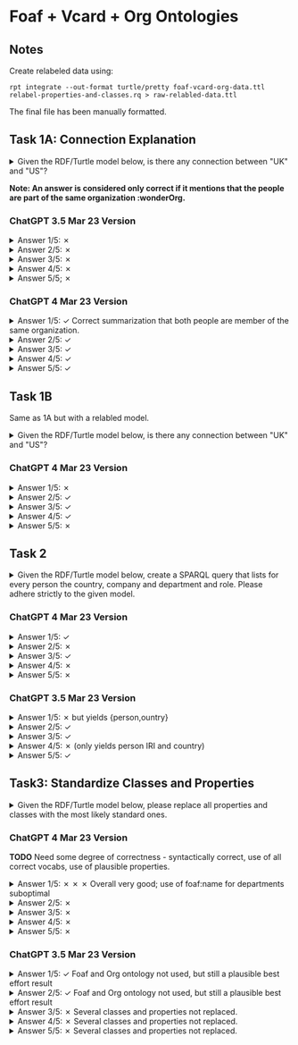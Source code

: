 # Foaf + Vcard + Org Ontologies

## Notes

Create relabeled data using:
```
rpt integrate --out-format turtle/pretty foaf-vcard-org-data.ttl relabel-properties-and-classes.rq > raw-relabled-data.ttl
```
The final file has been manually formatted.

## Task 1A: Connection Explanation

<details>
<summary>Given the RDF/Turtle model below, is there any connection between "UK" and "US"?</summary>

```turtle
PREFIX : <https://abc.def/ghi/>
PREFIX rdfs: <http://www.w3.org/2000/01/rdf-schema#>
PREFIX owl: <http://www.w3.org/2002/07/owl#>
PREFIX foaf: <http://xmlns.com/foaf/0.1/>
PREFIX vcard: <http://www.w3.org/2006/vcard/ns#>
PREFIX org: <http://www.w3.org/ns/org#>

:anne a foaf:Person ; foaf:firstName "Anne" ; foaf:surname "Miller" ;
  vcard:hasAddress [ a vcard:Home ; vcard:country-name "UK" ] .
:bob a foaf:Person ; foaf:firstName "Bob" ; foaf:surname "Tanner" ;
  vcard:hasAddress [ a vcard:Home ; vcard:country-name "US" ] .

:wonderOrg a org:Organization .
:researchDep a org:OrganizationalUnit ; org:unitOf :wonderOrg ;
  rdfs:label "Research Department" .
:marketingDep a org:OrganizationalUnit ; org:unitOf :wonderOrg ;
  rdfs:label "Marketing Department" .

:chiefResearchOfficer a org:Role . :marketingManager a org:Role .

[ a org:Membership ; org:member :anne ; org:organization :researchDep ;
  org:role :chiefResearchOfficer ] .
[ a org:Membership ; org:member :bob  ; org:organization :marketingDep ;
  org:role :marketingManager ] .
```

</details>

**Note: An answer is considered only correct if it mentions that the people are part of the same organization :wonderOrg.**

### ChatGPT 3.5 Mar 23 Version

<details>
<summary>Answer 1/5: &cross;</summary>
Yes, there is a connection between "UK" and "US" in the RDF/Turtle model provided. The connection is established through the properties vcard:country-name and org:Membership:

1. In the RDF statement :anne vcard:hasAddress [ a vcard:Home ; vcard:country-name "UK" ] ., it is stated that Anne (identified by :anne) has a home address in the UK.
2. In the RDF statement :bob vcard:hasAddress [ a vcard:Home ; vcard:country-name "US" ] ., it is stated that Bob (identified by :bob) has a home address in the US.
3. In the RDF statement [ a org:Membership ; org:member :anne ; org:organization :researchDep ; org:role :chiefResearchOfficer ] ., it is stated that Anne (identified by :anne) is a member of the research department (identified by :researchDep) and holds the role of chief research officer (identified by :chiefResearchOfficer).
4. In the RDF statement [ a org:Membership ; org:member :bob ; org:organization :marketingDep ; org:role :marketingManager ] ., it is stated that Bob (identified by :bob) is a member of the marketing department (identified by :marketingDep) and holds the role of marketing manager (identified by :marketingManager).

So, the connection between "UK" and "US" is indirectly established through the membership of Anne and Bob in the research department and marketing department respectively, as indicated by the org:organization property in the org:Membership statements.
</details>


<details>
<summary>Answer 2/5: &cross;</summary>
Yes, there is a connection between "UK" and "US" in the RDF/Turtle model provided. The connection is through the vCard ontology, which represents contact information, including addresses, in RDF. Both Anne and Bob are individuals represented as foaf:Person, and they both have addresses represented using vcard:hasAddress property. Anne's address has the country name "UK", while Bob's address has the country name "US". This indicates that Anne's address is in the United Kingdom and Bob's address is in the United States.
</details>


<details>
<summary>Answer 3/5: &cross;</summary>
Based on the RDF/Turtle model provided, there is no direct connection between "UK" and "US". They are simply values of the property vcard:country-name associated with two different individuals, :anne and :bob, respectively, who are members of different organizations, :researchDep and :marketingDep, respectively, within the overall organization :wonderOrg. The model does not specify any direct relationship or connection between "UK" and "US" beyond this context.
</details>


<details>
<summary>Answer 4/5: &cross;</summary>
Yes, there is a connection between "UK" and "US" in the given RDF/Turtle model. Specifically, the connection is established through the vcard:country-name property that is associated with the vcard:hasAddress property of the individuals :anne and :bob.

:anne is a member of the :researchDep organizational unit and holds the role of :chiefResearchOfficer in the :wonderOrg organization. The vcard:country-name property associated with the vcard:hasAddress property of :anne indicates that the country associated with her home address is "UK", which stands for the United Kingdom.

Similarly, :bob is a member of the :marketingDep organizational unit and holds the role of :marketingManager in the :wonderOrg organization. The vcard:country-name property associated with the vcard:hasAddress property of :bob indicates that the country associated with his home address is "US", which stands for the United States.
</details>


<details>
<summary>Answer 5/5; &cross;</summary>
Yes, there is a connection between "UK" and "US" in the RDF/Turtle model. The connection is through the vcard:hasAddress property, which associates the individuals :anne and :bob with their respective addresses. :anne has an address in the "UK" and :bob has an address in the "US".
</details>

### ChatGPT 4 Mar 23 Version

<details>
<summary>Answer 1/5: &check; Correct summarization that both people are member of the same organization.</summary>
Based on the RDF/Turtle model provided, there is no explicit connection between "UK" and "US." However, there is an indirect connection between "UK" and "US" through the people who live in these countries and their roles in the organization.

Anne lives in the "UK" and is the chief research officer of the Research Department, which is a part of the "wonderOrg" organization. Bob lives in the "US" and is the marketing manager of the Marketing Department, which is also a part of the "wonderOrg" organization.

So, while there is no direct connection between "UK" and "US" in the model, there is an indirect connection through the people (Anne and Bob) and their roles in the same organization.
</details>


<details>
<summary>Answer 2/5: &check;</summary>
Based on the RDF/Turtle model provided, there is an indirect connection between "UK" and "US" through the people who are associated with an organization called "wonderOrg". Anne is from the "UK" and is a member of the Research Department within "wonderOrg", holding the role of Chief Research Officer. On the other hand, Bob is from the "US" and is a member of the Marketing Department within the same organization, holding the role of Marketing Manager. While there is no direct connection between "UK" and "US" in the model, the two countries are connected through the people who work in different departments of "wonderOrg".
</details>


<details>
<summary>Answer 3/5: &check;</summary>
In the given RDF/Turtle model, there is no direct connection between "UK" and "US." However, there is an indirect connection between the two through the individuals Anne and Bob, who are from the UK and the US, respectively. Both of them are members of different organizational units within the same organization, :wonderOrg. Anne is a member of the :researchDep and has the role of :chiefResearchOfficer, while Bob is a member of the :marketingDep and has the role of :marketingManager.
</details>


<details>
<summary>Answer 4/5: &check;</summary>
Based on the RDF/Turtle model provided, there is an indirect connection between "UK" and "US" through the organization structure and the people who are part of it.

Anne and Bob have addresses in the "UK" and "US," respectively. Both of them are members of the same organization, ":wonderOrg," in different departments:

* Anne is a member of the ":researchDep" (Research Department) and has the role of ":chiefResearchOfficer."
* Bob is a member of the ":marketingDep" (Marketing Department) and has the role of ":marketingManager."

So, while there isn't a direct connection between "UK" and "US" in the RDF/Turtle model, there is an indirect connection through Anne and Bob's membership in the same organization, ":wonderOrg," while they reside in different countries.
</details>

<details>
<summary>Answer 5/5: &check;</summary>
Based on the RDF/Turtle model provided, there is an indirect connection between "UK" and "US" through the shared organization, :wonderOrg.

Anne, who lives in the "UK", is a member of the :researchDep, which is a part of :wonderOrg. On the other hand, Bob, who lives in the "US", is a member of the :marketingDep, also a part of :wonderOrg. While there is no direct connection between the "UK" and "US" in this model, both Anne and Bob are connected through their roles in the same organization, :wonderOrg.
</details>


## Task 1B
Same as 1A but with a relabled model.

<details>
<summary>Given the RDF/Turtle model below, is there any connection between "UK" and "US"?</summary>

```turtle
PREFIX eg:  <http://www.example.org/>
PREFIX rdf: <http://www.w3.org/1999/02/22-rdf-syntax-ns#>
PREFIX xsd: <http://www.w3.org/2001/XMLSchema#>
PREFIX : <https://abc.def/ghi/>

:anne a eg:class5 ; eg:prop12  "Anne" ; eg:prop13  "Miller" ;
  eg:prop14  [ a eg:class0 ; eg:prop9  "UK" ] .
:bob a eg:class5 ; eg:prop12  "Bob" ; eg:prop13  "Tanner" ;
  eg:prop14  [ a eg:class0 ; eg:prop9  "US" ] .

:wonderOrg a eg:class3 .
:researchDep a eg:class1  ; eg:prop10 :wonderOrg ;
  eg:prop11 "Research Department" .
:marketingDep a eg:class1 ; eg:prop10 :wonderOrg ;
  eg:prop11 "Marketing Department" .

:chiefResearchOfficer a eg:class4 . :marketingManager a eg:class4 .

[ a eg:class2 ; eg:prop6 :anne ; eg:prop7 :researchDep ;
  eg:prop8 :chiefResearchOfficer ] .
[ a eg:class2 ; eg:prop6 :bob  ; eg:prop7 :marketingDep ;
  eg:prop8 :marketingManager ] .
```

</details>



### ChatGPT 4 Mar 23 Version
<details>
<summary>Answer 1/5: &cross;</summary>
Based on the given RDF/Turtle model, there is no explicit connection between "UK" and "US". They are only related in the sense that they are values of the property eg:prop9 for two different individuals, :anne and :bob. In the model, :anne has a connection to the "UK" and :bob has a connection to the "US". However, there is no direct connection or relationship between the "UK" and the "US" mentioned within this model.
</details>

<details>
<summary>Answer 2/5: &check;</summary>
In the given RDF/Turtle model, there is an indirect connection between "UK" and "US". The connection can be understood through the individuals :anne and :bob.

:anne is associated with "UK" through the property eg:prop14:

```turtle
:anne a eg:class5 ; eg:prop12  "Anne" ; eg:prop13  "Miller" ;
  eg:prop14  [ a eg:class0 ; eg:prop9  "UK" ] .

:bob is associated with "US" through the property eg:prop14:
```

```turtle
:bob a eg:class5 ; eg:prop12  "Bob" ; eg:prop13  "Tanner" ;
  eg:prop14  [ a eg:class0 ; eg:prop9  "US" ] .
```

Both :anne and :bob are individuals of eg:class5 and are related to different departments within :wonderOrg, with :anne being related to the :researchDep and :bob being related to the :marketingDep. Although there is no direct connection between "UK" and "US", the connection is established through the individuals and their roles within the organization.
</details>

<details>
<summary>Answer 3/5: &check;</summary>
n the given RDF/Turtle model, the connection between "UK" and "US" can be inferred through the individuals ":anne" and ":bob", who are associated with the countries "UK" and "US" respectively through the property eg:prop9.

:anne has the property eg:prop14 with the value "UK".
:bob has the property eg:prop14 with the value "US".

Although there is no direct connection between "UK" and "US" in the RDF/Turtle model, the connection can be made indirectly through the individuals ":anne" and ":bob" who belong to the same class eg:class5 and are associated with different departments within the same organization :wonderOrg.
</details>

<details>
<summary>Answer 4/5: &check;</summary>
Based on the RDF/Turtle model provided, there is no explicit connection between "UK" and "US". However, there is an implicit connection between "UK" and "US" in the sense that both are related to different individuals in the dataset.

The individual "Anne" has a property (eg:prop14) with a value of "UK", while the individual "Bob" has the same property (eg:prop14) with a value of "US". Both Anne and Bob are instances of the same class (eg:class5) and have relationships with different departments in the organization.

While there is no direct connection between "UK" and "US" in this model, the indirect connection exists through the individuals and their properties in the dataset.
</details>

<details>
<summary>Answer 5/5: &cross;</summary>
n the given RDF/Turtle model, there is an indirect connection between "UK" and "US" through the individuals Anne and Bob. Anne is associated with the "UK" via the property eg:prop14, and Bob is associated with the "US" via the same property.

To be more specific, the connection is as follows:

Anne (eg:prop14) -> UK
Bob (eg:prop14) -> US

Although the connection is not direct, both Anne and Bob are connected to their respective countries through the same property (eg:prop14), which implies a connection between "UK" and "US" in the context of this model.
</details>


## Task 2

<details>
<summary>Given the RDF/Turtle model below, create a SPARQL query that lists for every person the country, company and department and role. Please adhere strictly to the given model.</summary>

```turtle
PREFIX : <https://abc.def/ghi/>
PREFIX rdfs: <http://www.w3.org/2000/01/rdf-schema#>
PREFIX owl: <http://www.w3.org/2002/07/owl#>
PREFIX foaf: <http://xmlns.com/foaf/0.1/>
PREFIX vcard: <http://www.w3.org/2006/vcard/ns#>
PREFIX org: <http://www.w3.org/ns/org#>

:anne a foaf:Person ; foaf:firstName "Anne" ; foaf:surname "Miller" ;
  vcard:hasAddress [ a vcard:Home ; vcard:country-name "UK" ] .
:bob a foaf:Person ; foaf:firstName "Bob" ; foaf:surname "Tanner" ;
  vcard:hasAddress [ a vcard:Home ; vcard:country-name "US" ] .

:wonderOrg a org:Organization .
:researchDep a org:OrganizationalUnit ; org:unitOf :wonderOrg ;
  rdfs:label "Research Department" .
:marketingDep a org:OrganizationalUnit ; org:unitOf :wonderOrg ;
  rdfs:label "Marketing Department" .

:chiefResearchOfficer a org:Role . :marketingManager a org:Role .

[ a org:Membership ; org:member :anne ; org:organization :researchDep ;
  org:role :chiefResearchOfficer ] .
[ a org:Membership ; org:member :bob  ; org:organization :marketingDep ;
  org:role :marketingManager ] .
```

</details>

### ChatGPT 4 Mar 23 Version

<details>
<summary>Answer 1/5: &check;</summary>

Here's a SPARQL query that adheres to the given RDF/Turtle model and lists for every person the country, company, department, and role:

```sparql
PREFIX : <https://abc.def/ghi/>
PREFIX rdfs: <http://www.w3.org/2000/01/rdf-schema#>
PREFIX owl: <http://www.w3.org/2002/07/owl#>
PREFIX foaf: <http://xmlns.com/foaf/0.1/>
PREFIX vcard: <http://www.w3.org/2006/vcard/ns#>
PREFIX org: <http://www.w3.org/ns/org#>

SELECT ?firstName ?surname ?country ?company ?department ?role
WHERE {
  ?person a foaf:Person ;
          foaf:firstName ?firstName ;
          foaf:surname ?surname ;
          vcard:hasAddress [ a vcard:Home ; vcard:country-name ?country ] .

  ?membership a org:Membership ;
              org:member ?person ;
              org:organization ?dep ;
              org:role ?roleObject .

  ?company a org:Organization .
  ?dep org:unitOf ?company ;
       rdfs:label ?department .

  OPTIONAL {
    ?roleObject rdfs:label ?role .
  }
}
```

This query selects the required information for each person, including their first name, surname, country, company, department, and role, based on the given RDF/Turtle model.

</details>


<details>
<summary>Answer 2/5: &cross;</summary>

Here's a SPARQL query that lists for every person the country, company, department, and role, based on the given RDF/Turtle model:

```sparql
SELECT ?person ?firstName ?surname ?country ?company ?department ?role
WHERE {
  ?person a foaf:Person ;
          foaf:firstName ?firstName ;
          foaf:surname ?surname ;
          vcard:hasAddress/vcard:country-name ?country .

  ?membership a org:Membership ;
              org:member ?person ;
              org:organization ?company ;
              org:role ?role .

  ?company a org:Organization ;
           org:hasUnit ?department .

  ?department a org:OrganizationalUnit ;
              org:unitOf ?company .

  ?membership org:organization ?department .
}
```

This query retrieves the person, their first name, surname, country, company, department, and role by matching the relevant triples in the RDF model.

</details>


<details>
<summary>Answer 3/5: &check;</summary>

Here's a SPARQL query that lists for every person the country, company, department, and role, strictly adhering to the given RDF/Turtle model:

```sparql
PREFIX : <https://abc.def/ghi/>
PREFIX rdfs: <http://www.w3.org/2000/01/rdf-schema#>
PREFIX foaf: <http://xmlns.com/foaf/0.1/>
PREFIX vcard: <http://www.w3.org/2006/vcard/ns#>
PREFIX org: <http://www.w3.org/ns/org#>

SELECT ?person ?firstName ?surname ?country ?company ?department ?role
WHERE {
  ?person a foaf:Person ;
          foaf:firstName ?firstName ;
          foaf:surname ?surname ;
          vcard:hasAddress [ a vcard:Home ; vcard:country-name ?country ] .

  ?membership a org:Membership ;
              org:member ?person ;
              org:organization ?orgUnit ;
              org:role ?roleURI .

  ?orgUnit org:unitOf ?company ;
           rdfs:label ?department .

  OPTIONAL { ?roleURI rdfs:label ?role }
}
```

This query retrieves the person, their first name, surname, country, company, department, and role by matching the appropriate triples in the given RDF/Turtle model. The **``OPTIONAL``** clause is used to account for role URIs that might not have a human-readable label.

</details>


<details>
<summary>Answer 4/5: &cross;</summary>

Here's a SPARQL query that adheres to the given RDF/Turtle model and retrieves the requested information for every person:

```sparql
PREFIX : <https://abc.def/ghi/>
PREFIX rdfs: <http://www.w3.org/2000/01/rdf-schema#>
PREFIX foaf: <http://xmlns.com/foaf/0.1/>
PREFIX vcard: <http://www.w3.org/2006/vcard/ns#>
PREFIX org: <http://www.w3.org/ns/org#>

SELECT ?firstName ?surname ?countryName ?organizationLabel ?roleLabel
WHERE {
  ?person a foaf:Person ;
          foaf:firstName ?firstName ;
          foaf:surname ?surname ;
          vcard:hasAddress ?address .
  ?address a vcard:Home ;
           vcard:country-name ?countryName .

  ?membership a org:Membership ;
              org:member ?person ;
              org:organization ?organization ;
              org:role ?role .
  ?organization rdfs:label ?organizationLabel .
  ?role rdfs:label ?roleLabel .
}
```

This query will return a list of people, along with their country, company, department, and role.

</details>


<details>
<summary>Answer 5/5: &cross;</summary>

Here is a SPARQL query that lists for every person the country, company, department, and role according to the given RDF/Turtle model:

```sparql
PREFIX : <https://abc.def/ghi/>
PREFIX rdfs: <http://www.w3.org/2000/01/rdf-schema#>
PREFIX foaf: <http://xmlns.com/foaf/0.1/>
PREFIX vcard: <http://www.w3.org/2006/vcard/ns#>
PREFIX org: <http://www.w3.org/ns/org#>

SELECT ?person ?firstName ?surname ?country ?company ?department ?role WHERE {
  ?person a foaf:Person ;
          foaf:firstName ?firstName ;
          foaf:surname ?surname ;
          vcard:hasAddress ?address .
  ?address a vcard:Home ;
           vcard:country-name ?country .

  ?membership org:member ?person ;
              org:organization ?company ;
              org:role ?roleObject .
  ?company a org:Organization .
  ?roleObject a org:Role ;
              rdfs:label ?role .

  ?department org:unitOf ?company ;
              rdfs:label ?departmentLabel .
  ?membership org:organization ?department .
}
```

This query selects the person, first name, surname, country, company, department, and role for each person based on their membership and address information in the RDF/Turtle model.

</details>


### ChatGPT 3.5 Mar 23 Version

<details>
<summary>Answer 1/5: &cross; but yields {person,ountry}</summary>

Here's the SPARQL query that lists the country, company, department, and role for every person:

```sparql
PREFIX : <https://abc.def/ghi/>
PREFIX rdfs: <http://www.w3.org/2000/01/rdf-schema#>
PREFIX owl: <http://www.w3.org/2002/07/owl#>
PREFIX foaf: <http://xmlns.com/foaf/0.1/>
PREFIX vcard: <http://www.w3.org/2006/vcard/ns#>
PREFIX org: <http://www.w3.org/ns/org#>

SELECT ?person ?country ?company ?department ?role
WHERE {
  ?person a foaf:Person ;
         foaf:firstName ?firstName ;
         foaf:surname ?surname ;
         vcard:hasAddress [ a vcard:Home ;
                            vcard:country-name ?country ] .
  OPTIONAL {
    ?membership org:member ?person ;
                org:organization ?org ;
                org:role ?role .
    ?org a org:Organization ;
         (org:unitOf|org:subOrganization)* ?company ;
         rdfs:label ?department .
  }
}
```

This query first selects all the individuals that are instances of foaf:Person and retrieves their first name, surname, and country from the vcard:hasAddress property. Then, it uses the OPTIONAL keyword to retrieve the organization, department, and role information for each person, if available. The (org:unitOf|org:subOrganization)* part in the query allows for retrieving the organization that the department is a part of, recursively. The retrieved results will contain the person, country, company, department, and role for every person in the RDF/Turtle model.

</details>


<details>
<summary>Answer 2/5: &check;</summary>

Here's the SPARQL query that lists the country, company, department, and role for every person:

```sparql
PREFIX : <https://abc.def/ghi/>
PREFIX rdfs: <http://www.w3.org/2000/01/rdf-schema#>
PREFIX owl: <http://www.w3.org/2002/07/owl#>
PREFIX foaf: <http://xmlns.com/foaf/0.1/>
PREFIX vcard: <http://www.w3.org/2006/vcard/ns#>
PREFIX org: <http://www.w3.org/ns/org#>

SELECT ?firstName ?surname ?country ?company ?department ?role
WHERE {
  ?person a foaf:Person ;
         foaf:firstName ?firstName ;
         foaf:surname ?surname ;
         vcard:hasAddress/vcard:country-name ?country .

  ?membership org:member ?person ;
              org:role ?role ;
              org:organization ?department .

  ?department a org:OrganizationalUnit ;
              rdfs:label ?departmentLabel ;
              org:unitOf ?company .

  ?company a org:Organization .
}
```

This query retrieves the first name and surname of each person, as well as the country from their address. It then retrieves the membership information for each person, including the role and department they belong to. Finally, it retrieves the label of the department and the organization it belongs to. The results will include the first name, surname, country, company, department, and role for every person in the RDF/Turtle model.

</details>


<details>
<summary>Answer 3/5: &check;</summary>

The SPARQL query to list the country, company, department, and role for every person based on the given RDF/Turtle model is:

```sparql
PREFIX : <https://abc.def/ghi/>
PREFIX rdfs: <http://www.w3.org/2000/01/rdf-schema#>
PREFIX owl: <http://www.w3.org/2002/07/owl#>
PREFIX foaf: <http://xmlns.com/foaf/0.1/>
PREFIX vcard: <http://www.w3.org/2006/vcard/ns#>
PREFIX org: <http://www.w3.org/ns/org#>

SELECT ?firstName ?surname ?country ?company ?department ?role
WHERE {
  ?person a foaf:Person ;
         foaf:firstName ?firstName ;
         foaf:surname ?surname ;
         vcard:hasAddress [ a vcard:Home ;
                            vcard:country-name ?country ] .
  ?membership a org:Membership ;
             org:member ?person ;
             org:role ?role ;
             org:organization ?org .
  ?org a org:OrganizationalUnit ;
       org:unitOf ?company ;
       rdfs:label ?department .
  ?company a org:Organization .
}
```

This query retrieves the first name, surname, country, company, department, and role of each person in the RDF/Turtle model. It uses SPARQL triple patterns to match the relevant properties and classes in the RDF data. The ?person variable represents a person, and the ?org variable represents an organizational unit. The query also uses the ?company variable to represent the organization that the department is a unit of. The results will be displayed as a table with columns for first name, surname, country, company, department, and role.
</details>


<details>
<summary>Answer 4/5: &cross; (only yields person IRI and country)</summary>

Here's a SPARQL query that retrieves the country, company, department, and role for every person:

```sparql
PREFIX : <https://abc.def/ghi/>
PREFIX rdfs: <http://www.w3.org/2000/01/rdf-schema#>
PREFIX owl: <http://www.w3.org/2002/07/owl#>
PREFIX foaf: <http://xmlns.com/foaf/0.1/>
PREFIX vcard: <http://www.w3.org/2006/vcard/ns#>
PREFIX org: <http://www.w3.org/ns/org#>

SELECT ?person ?country ?company ?department ?role
WHERE {
  ?person a foaf:Person ;
          foaf:firstName ?firstName ;
          foaf:surname ?surname ;
          vcard:hasAddress [ a vcard:Home ;
                             vcard:country-name ?country ] .
  OPTIONAL {
    ?membership org:member ?person ;
                org:organization ?department ;
                org:role ?role .
    ?department a org:OrganizationalUnit ;
                rdfs:label ?departmentLabel .
    ?organization org:hasMember ?person ;
                  rdfs:label ?company .
  }
}
```

This query retrieves the ?person, ?country, ?company, ?department, and ?role for every person. It uses the OPTIONAL keyword to retrieve information about the organization, department, and role only if it exists for a particular person. The FOAF and vCard prefixes are used to retrieve the first name, surname, and country of the person, while the org prefix is used to retrieve information about the organization, department, and role.

</details>


<details>
<summary>Answer 5/5: &check;</summary>

Here's a SPARQL query that lists the country, company, department, and role for every person:

```sparql
PREFIX : <https://abc.def/ghi/>
PREFIX rdfs: <http://www.w3.org/2000/01/rdf-schema#>
PREFIX owl: <http://www.w3.org/2002/07/owl#>
PREFIX foaf: <http://xmlns.com/foaf/0.1/>
PREFIX vcard: <http://www.w3.org/2006/vcard/ns#>
PREFIX org: <http://www.w3.org/ns/org#>

SELECT ?firstName ?surname ?country ?company ?department ?role
WHERE {
  ?person a foaf:Person ;
         foaf:firstName ?firstName ;
         foaf:surname ?surname ;
         vcard:hasAddress [ vcard:country-name ?country ] .

  ?membership org:member ?person ;
              org:role ?role ;
              org:organization ?department .

  ?department org:unitOf ?org ;
              rdfs:label ?company .

  ?org a org:Organization .
}
```

This query uses SPARQL's SELECT statement to retrieve the desired information for every person. It uses the foaf:Person class and the foaf:firstName, foaf:surname, and vcard:hasAddress properties to get the person's first name, surname, and country respectively. It also uses the org:Membership class, along with the org:member, org:role, and org:organization properties to get the person's role, department, and company information. Finally, it uses the org:unitOf property to link the department to its parent organization.
</details>


## Task3: Standardize Classes and Properties

<details>
<summary>Given the RDF/Turtle model below, please replace all properties and classes with the most likely standard ones.</summary>

```turtle
PREFIX eg:  <http://www.example.org/>
PREFIX rdf: <http://www.w3.org/1999/02/22-rdf-syntax-ns#>
PREFIX xsd: <http://www.w3.org/2001/XMLSchema#>
PREFIX : <https://abc.def/ghi/>

:anne a eg:class5 ; eg:prop12  "Anne" ; eg:prop13  "Miller" ;
  eg:prop14  [ a eg:class0 ; eg:prop9  "UK" ] .
:bob a eg:class5 ; eg:prop12  "Bob" ; eg:prop13  "Tanner" ;
  eg:prop14  [ a eg:class0 ; eg:prop9  "US" ] .

:wonderOrg a eg:class3 .
:researchDep a eg:class1  ; eg:prop10 :wonderOrg ;
  eg:prop11 "Research Department" .
:marketingDep a eg:class1 ; eg:prop10 :wonderOrg ;
  eg:prop11 "Marketing Department" .

:chiefResearchOfficer a eg:class4 . :marketingManager a eg:class4 .

[ a eg:class2 ; eg:prop6 :anne ; eg:prop7 :researchDep ;
  eg:prop8 :chiefResearchOfficer ] .
[ a eg:class2 ; eg:prop6 :bob  ; eg:prop7 :marketingDep ;
  eg:prop8 :marketingManager ] .
```

</details>


### ChatGPT 4 Mar 23 Version

**TODO** Need some degree of correctness - syntactically correct, use of all correct vocabs, use of plausible properties.

<details>
<summary>Answer 1/5: &cross; &cross; &cross; Overall very good; use of foaf:name for departments suboptimal</summary>
Here's the RDF/Turtle model with the properties and classes replaced with more standard ones:

```turtle
PREFIX foaf: http://xmlns.com/foaf/0.1/
PREFIX rdf: http://www.w3.org/1999/02/22-rdf-syntax-ns#
PREFIX xsd: http://www.w3.org/2001/XMLSchema#
PREFIX org: http://www.w3.org/ns/org#
PREFIX vcard: http://www.w3.org/2006/vcard/ns#
PREFIX : https://abc.def/ghi/

:anne a foaf:Person ;
foaf:givenName "Anne" ;
foaf:familyName "Miller" ;
vcard:hasAddress [ a vcard:Address ; vcard:country-name "UK" ] .
:bob a foaf:Person ;
foaf:givenName "Bob" ;
foaf:familyName "Tanner" ;
vcard:hasAddress [ a vcard:Address ; vcard:country-name "US" ] .

:wonderOrg a org:Organization .
:researchDep a org:OrganizationalUnit ;
org:subOrganizationOf :wonderOrg ;
foaf:name "Research Department" .
:marketingDep a org:OrganizationalUnit ;
org:subOrganizationOf :wonderOrg ;
foaf:name "Marketing Department" .

:chiefResearchOfficer a org:Role .
:marketingManager a org:Role .

[ a org:Membership ;
org:member :anne ;
org:organization :researchDep ;
org:role :chiefResearchOfficer ] .
[ a org:Membership ;
org:member :bob ;
org:organization :marketingDep ;
org:role :marketingManager ] .
```

</details>


<details>
<summary>Answer 2/5: &cross;</summary>
I have replaced the custom classes and properties with more standard ones from widely-used vocabularies, such as FOAF, schema.org, and Dublin Core.

```turtle
PREFIX foaf: http://xmlns.com/foaf/0.1/
PREFIX rdf: http://www.w3.org/1999/02/22-rdf-syntax-ns#
PREFIX xsd: http://www.w3.org/2001/XMLSchema#
PREFIX schema: http://schema.org/
PREFIX dc: http://purl.org/dc/terms/
PREFIX : https://abc.def/ghi/

:anne a foaf:Person ;
foaf:givenName "Anne" ;
foaf:familyName "Miller" ;
schema:address [ a schema:PostalAddress ; schema:addressCountry "UK" ] .
:bob a foaf:Person ;
foaf:givenName "Bob" ;
foaf:familyName "Tanner" ;
schema:address [ a schema:PostalAddress ; schema:addressCountry "US" ] .

:wonderOrg a schema:Organization .
:researchDep a schema:Organization ;
schema:parentOrganization :wonderOrg ;
dc:title "Research Department" .
:marketingDep a schema:Organization ;
schema:parentOrganization :wonderOrg ;
dc:title "Marketing Department" .

:chiefResearchOfficer a schema:JobTitle .
:marketingManager a schema:JobTitle .

[ a schema:EmployeeRole ;
schema:employee :anne ;
schema:memberOf :researchDep ;
schema:jobTitle :chiefResearchOfficer ] .
[ a schema:EmployeeRole ;
schema:employee :bob ;
schema:memberOf :marketingDep ;
schema:jobTitle :marketingManager ] .
```
</details>


<details>
<summary>Answer 3/5: &cross;</summary>

```turtle
PREFIX eg: http://www.example.org/
PREFIX rdf: http://www.w3.org/1999/02/22-rdf-syntax-ns#
PREFIX xsd: http://www.w3.org/2001/XMLSchema#
PREFIX : https://abc.def/ghi/
PREFIX foaf: http://xmlns.com/foaf/0.1/
PREFIX org: http://www.w3.org/ns/org#
PREFIX vcard: http://www.w3.org/2006/vcard/ns#

:anne a foaf:Person ;
foaf:givenName "Anne" ;
foaf:familyName "Miller" ;
vcard:hasAddress [ a vcard:Address ; vcard:country-name "UK" ] .
:bob a foaf:Person ;
foaf:givenName "Bob" ;
foaf:familyName "Tanner" ;
vcard:hasAddress [ a vcard:Address ; vcard:country-name "US" ] .

:wonderOrg a org:Organization .
:researchDep a org:OrganizationalUnit ;
org:subOrganizationOf :wonderOrg ;
foaf:name "Research Department" .
:marketingDep a org:OrganizationalUnit ;
org:subOrganizationOf :wonderOrg ;
foaf:name "Marketing Department" .

:chiefResearchOfficer a org:Role .
:marketingManager a org:Role .

[ a org:Membership ;
org:member :anne ;
org:organization :researchDep ;
org:role :chiefResearchOfficer ] .
[ a org:Membership ;
org:member :bob ;
org:organization :marketingDep ;
org:role :marketingManager ] .

```
</details>


<details>
<summary>Answer 4/5: &cross;</summary>

In order to replace the properties and classes with the most likely standard ones, I'll use the following namespaces and standard classes/properties:

* foaf: http://xmlns.com/foaf/0.1/
* vcard: http://www.w3.org/2006/vcard/ns#
* org: http://www.w3.org/ns/org#

Here's the updated RDF/Turtle model:

```turtle
PREFIX rdf: <http://www.w3.org/1999/02/22-rdf-syntax-ns#>
PREFIX xsd: <http://www.w3.org/2001/XMLSchema#>
PREFIX : <https://abc.def/ghi/>
PREFIX foaf: <http://xmlns.com/foaf/0.1/>
PREFIX vcard: <http://www.w3.org/2006/vcard/ns#>
PREFIX org: <http://www.w3.org/ns/org#>

:anne a foaf:Person;
  foaf:givenName "Anne";
  foaf:familyName "Miller";
  vcard:hasAddress [ a vcard:Address;
    vcard:country-name "UK" ] .

:bob a foaf:Person;
  foaf:givenName "Bob";
  foaf:familyName "Tanner";
  vcard:hasAddress [ a vcard:Address;
    vcard:country-name "US" ] .

:wonderOrg a org:Organization .

:researchDep a org:OrganizationalUnit;
  org:subOrganizationOf :wonderOrg;
  foaf:name "Research Department" .

:marketingDep a org:OrganizationalUnit;
  org:subOrganizationOf :wonderOrg;
  foaf:name "Marketing Department" .

:chiefResearchOfficer a foaf:Role .
:marketingManager a foaf:Role .

[ a org:Membership;
  org:member :anne;
  org:organization :researchDep;
  org:role :chiefResearchOfficer ] .

[ a org:Membership;
  org:member :bob;
  org:organization :marketingDep;
  org:role :marketingManager ] .

```
In this updated model, I have used the FOAF (Friend of a Friend) vocabulary to describe people, the vCard ontology for addressing, and the W3C Organization ontology to describe organizations, organizational units, and memberships.
</details>


<details>
<summary>Answer 5/5: &cross;</summary>
Here is the RDF/Turtle model with properties and classes replaced with the most likely standard ones:

```turtle
PREFIX foaf: http://xmlns.com/foaf/0.1/
PREFIX rdf: http://www.w3.org/1999/02/22-rdf-syntax-ns#
PREFIX xsd: http://www.w3.org/2001/XMLSchema#
PREFIX org: http://www.w3.org/ns/org#
PREFIX vcard: http://www.w3.org/2006/vcard/ns#
PREFIX : https://abc.def/ghi/

:anne a foaf:Person ;
foaf:givenName "Anne" ;
foaf:familyName "Miller" ;
vcard:hasAddress [ a vcard:Address ; vcard:country-name "UK" ] .
:bob a foaf:Person ;
foaf:givenName "Bob" ;
foaf:familyName "Tanner" ;
vcard:hasAddress [ a vcard:Address ; vcard:country-name "US" ] .

:wonderOrg a org:Organization .
:researchDep a org:FormalOrganization ;
org:subOrganizationOf :wonderOrg ;
foaf:name "Research Department" .
:marketingDep a org:FormalOrganization ;
org:subOrganizationOf :wonderOrg ;
foaf:name "Marketing Department" .

:chiefResearchOfficer a foaf:Role .
:marketingManager a foaf:Role .

[ a org:Membership ;
org:member :anne ;
org:organization :researchDep ;
org:role :chiefResearchOfficer ] .
[ a org:Membership ;
org:member :bob ;
org:organization :marketingDep ;
org:role :marketingManager ] .

```

</details>


### ChatGPT 3.5 Mar 23 Version


<details>
<summary>Answer 1/5: &check; Foaf and Org ontology not used, but still a plausible best effort result</summary>

```turtle
PREFIX eg: http://www.example.org/
PREFIX rdf: http://www.w3.org/1999/02/22-rdf-syntax-ns#
PREFIX xsd: http://www.w3.org/2001/XMLSchema#
PREFIX : https://abc.def/ghi/

:anne a eg:Person ; eg:firstName "Anne" ; eg:lastName "Miller" ;
eg:location [ a eg:Country ; eg:countryName "UK" ] .
:bob a eg:Person ; eg:firstName "Bob" ; eg:lastName "Tanner" ;
eg:location [ a eg:Country ; eg:countryName "US" ] .

:wonderOrg a eg:Organization .
:researchDep a eg:Department ; eg:belongsTo :wonderOrg ;
eg:departmentName "Research Department" .
:marketingDep a eg:Department ; eg:belongsTo :wonderOrg ;
eg:departmentName "Marketing Department" .

:chiefResearchOfficer a eg:Employee . :marketingManager a eg:Employee .

[ a eg:JobRole ; eg:employee :anne ; eg:department :researchDep ;
eg:supervisor :chiefResearchOfficer ] .
[ a eg:JobRole ; eg:employee :bob ; eg:department :marketingDep ;
eg:supervisor :marketingManager ] .
```

</details>

<details>
<summary>Answer 2/5: &check; Foaf and Org ontology not used, but still a plausible best effort result</summary>

```turtle
PREFIX eg: http://www.example.org/
PREFIX rdf: http://www.w3.org/1999/02/22-rdf-syntax-ns#
PREFIX xsd: http://www.w3.org/2001/XMLSchema#
PREFIX : https://abc.def/ghi/

:anne rdf:type eg:Person ; eg:firstName "Anne" ; eg:lastName "Miller" ;
eg:location [ rdf:type eg:Country ; eg:countryName "UK" ] .
:bob rdf:type eg:Person ; eg:firstName "Bob" ; eg:lastName "Tanner" ;
eg:location [ rdf:type eg:Country ; eg:countryName "US" ] .

:wonderOrg rdf:type eg:Organization .
:researchDep rdf:type eg:Department ; eg:belongsTo :wonderOrg ;
eg:departmentName "Research Department" .
:marketingDep rdf:type eg:Department ; eg:belongsTo :wonderOrg ;
eg:departmentName "Marketing Department" .

:chiefResearchOfficer rdf:type eg:Executive .
:marketingManager rdf:type eg:Executive .

[ rdf:type eg:Employment ; eg:employee :anne ; eg:department :researchDep ;
eg:position :chiefResearchOfficer ] .
[ rdf:type eg:Employment ; eg:employee :bob ; eg:department :marketingDep ;
eg:position :marketingManager ] .
```

</details>

<details>
<summary>Answer 3/5: &cross; Several classes and properties not replaced.</summary>

```turtle
PREFIX eg: http://www.example.org/
PREFIX rdf: http://www.w3.org/1999/02/22-rdf-syntax-ns#
PREFIX xsd: http://www.w3.org/2001/XMLSchema#
PREFIX : https://abc.def/ghi/

:anne a rdf:Class5 ; eg:prop12 "Anne" ; eg:prop13 "Miller" ;
eg:prop14 [ a rdf:Class0 ; eg:prop9 "UK" ] .
:bob a rdf:Class5 ; eg:prop12 "Bob" ; eg:prop13 "Tanner" ;
eg:prop14 [ a rdf:Class0 ; eg:prop9 "US" ] .

:wonderOrg a rdf:Class3 .
:researchDep a rdf:Class1 ; eg:prop10 :wonderOrg ;
eg:prop11 "Research Department" .
:marketingDep a rdf:Class1 ; eg:prop10 :wonderOrg ;
eg:prop11 "Marketing Department" .

:chiefResearchOfficer a rdf:Class4 . :marketingManager a rdf:Class4 .

[ a rdf:Class2 ; eg:prop6 :anne ; eg:prop7 :researchDep ;
eg:prop8 :chiefResearchOfficer ] .
[ a rdf:Class2 ; eg:prop6 :bob ; eg:prop7 :marketingDep ;
eg:prop8 :marketingManager ] .
```

</details>

<details>
<summary>Answer 4/5: &cross; Several classes and properties not replaced.</summary>

```turtle
PREFIX eg: http://www.example.org/
PREFIX rdf: http://www.w3.org/1999/02/22-rdf-syntax-ns#
PREFIX xsd: http://www.w3.org/2001/XMLSchema#
PREFIX : https://abc.def/ghi/

:anne a rdf:Class5 ; eg:prop12 "Anne" ; eg:prop13 "Miller" ;
eg:prop14 [ a rdf:Class0 ; eg:prop9 "UK" ] .
:bob a rdf:Class5 ; eg:prop12 "Bob" ; eg:prop13 "Tanner" ;
eg:prop14 [ a rdf:Class0 ; eg:prop9 "US" ] .

:wonderOrg a rdf:Class3 .
:researchDep a rdf:Class1 ; eg:prop10 :wonderOrg ;
eg:prop11 "Research Department" .
:marketingDep a rdf:Class1 ; eg:prop10 :wonderOrg ;
eg:prop11 "Marketing Department" .

:chiefResearchOfficer a rdf:Class4 . :marketingManager a rdf:Class4 .

[ a rdf:Class2 ; eg:prop6 :anne ; eg:prop7 :researchDep ;
eg:prop8 :chiefResearchOfficer ] .
[ a rdf:Class2 ; eg:prop6 :bob ; eg:prop7 :marketingDep ;
eg:prop8 :marketingManager ] .
```

</details>

<details>
<summary>Answer 5/5: &cross; Several classes and properties not replaced.</summary>

```turtle
PREFIX eg: http://www.example.org/
PREFIX rdf: http://www.w3.org/1999/02/22-rdf-syntax-ns#
PREFIX xsd: http://www.w3.org/2001/XMLSchema#
PREFIX : https://abc.def/ghi/

:anne a rdf:Class5 ; eg:prop12 "Anne" ; eg:prop13 "Miller" ;
eg:prop14 [ a rdf:Class0 ; eg:prop9 "UK" ] .
:bob a rdf:Class5 ; eg:prop12 "Bob" ; eg:prop13 "Tanner" ;
eg:prop14 [ a rdf:Class0 ; eg:prop9 "US" ] .

:wonderOrg a rdf:Class3 .
:researchDep a rdf:Class1 ; eg:prop10 :wonderOrg ;
eg:prop11 "Research Department" .
:marketingDep a rdf:Class1 ; eg:prop10 :wonderOrg ;
eg:prop11 "Marketing Department" .

:chiefResearchOfficer a rdf:Class4 . :marketingManager a rdf:Class4 .

[ a rdf:Class2 ; eg:prop6 :anne ; eg:prop7 :researchDep ;
eg:prop8 :chiefResearchOfficer ] .
[ a rdf:Class2 ; eg:prop6 :bob ; eg:prop7 :marketingDep ;
eg:prop8 :marketingManager ] .
```

</details>
